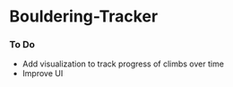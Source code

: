 # Bouldering-Tracker
### To Do
- Add visualization to track progress of climbs over time
- Improve UI

